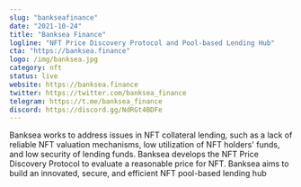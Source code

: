 ```yaml
---
slug: "bankseafinance"
date: "2021-10-24"
title: "Banksea Finance"
logline: "NFT Price Discovery Protocol and Pool-based Lending Hub"
cta: "https://banksea.finance"
logo: /img/banksea.jpg
category: nft
status: live
website: https://banksea.finance
twitter: https://twitter.com/banksea_finance
telegram: https://t.me/banksea_finance
discord: https://discord.gg/NdRGt4BDFe
---
```


Banksea works to address issues in NFT collateral lending, such as a lack of reliable NFT valuation mechanisms, low utilization of NFT holders' funds,
and low security of lending funds. Banksea develops the NFT Price Discovery Protocol to evaluate a reasonable price for NFT.
Banksea aims to build an innovated, secure, and efficient NFT pool-based lending hub
